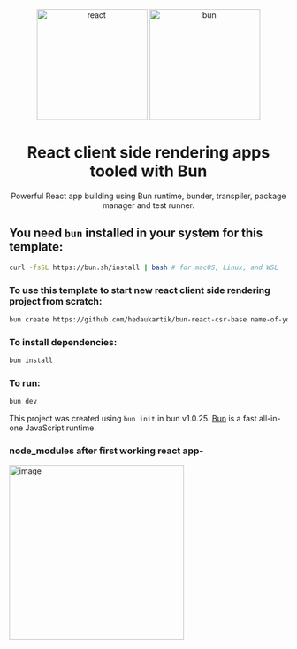 <br/>
<br/>
<p align="center" style="box-shadow: 2px">
  <a href="https://react.dev/" rel="noopener" target="_blank" ><img width="200" src="https://github.com/hedaukartik/bun-react-csr-base/assets/35377972/5f7fac52-5225-4bb2-83a9-1c597d51cebc" alt="react"></a>
  <a href="https://bun.sh/" rel="noopener" target="_blank" ><img width="200" src="https://bun.sh/logo-square.png" alt="bun"></a>
</p>

<h1 align="center">React client side rendering apps tooled with Bun</h1>

<div align="center">

Powerful React app building using Bun runtime, bunder, transpiler, package manager and test runner.

</div>

## You need `bun` installed in your system for this template:

```bash
curl -fsSL https://bun.sh/install | bash # for macOS, Linux, and WSL
```

### To use this template to start new react client side rendering project from scratch:

```bash
bun create https://github.com/hedaukartik/bun-react-csr-base name-of-your-project
```

### To install dependencies:

```bash
bun install
```

### To run:

```bash
bun dev
```

This project was created using `bun init` in bun v1.0.25. [Bun](https://bun.sh) is a fast all-in-one JavaScript runtime.

### node_modules after first working react app-

<img width="316" alt="image" src="https://github.com/hedaukartik/bun-react-csr-base/assets/35377972/53a584dd-8675-4b02-ba51-f6a33789c93f">
